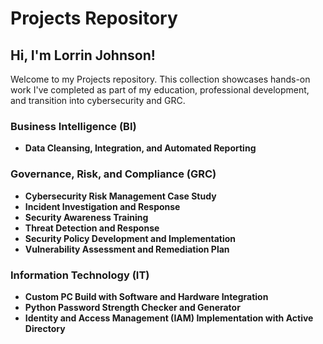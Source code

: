 # Projects Repository

## Hi, I'm Lorrin Johnson!
Welcome to my Projects repository. This collection showcases hands-on work I've completed as part of my education, professional development, and transition into cybersecurity and GRC.

### Business Intelligence (BI)
- **Data Cleansing, Integration, and Automated Reporting**
### Governance, Risk, and Compliance (GRC)
- **Cybersecurity Risk Management Case Study**
- **Incident Investigation and Response**
- **Security Awareness Training**
- **Threat Detection and Response**
- **Security Policy Development and Implementation**
- **Vulnerability Assessment and Remediation Plan**
### Information Technology (IT)
- **Custom PC Build with Software and Hardware Integration**
- **Python Password Strength Checker and Generator**
- **Identity and Access Management (IAM) Implementation with Active Directory**
